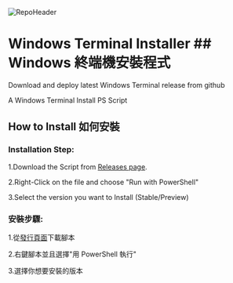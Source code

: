 ![RepoHeader](https://user-images.githubusercontent.com/61717681/144710529-880f1738-fc2c-41b1-883e-3aa6e7c2c9d3.png)


# Windows Terminal Installer ## Windows 終端機安裝程式

Download and deploy latest Windows Terminal release from github

A Windows Terminal Install PS Script

## How to Install 如何安裝

### Installation Step:
1.Download the Script from [Releases page](https://github.com/justinlin099/Windows-Terminal-Installer/releases).

2.Right-Click on the file and choose "Run with PowerShell"

3.Select the version you want to Install (Stable/Preview)

### 安裝步驟:
1.從[發行頁面](https://github.com/justinlin099/Windows-Terminal-Installer/releases)下載腳本

2.右鍵腳本並且選擇"用 PowerShell 執行"

3.選擇你想要安裝的版本
